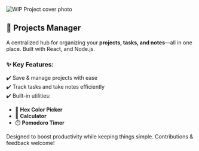 
![WIP Project cover photo]()
## 🚀 **Projects Manager**  
A centralized hub for organizing your **projects, tasks, and notes**—all in one place. Built with React, and Node.js.  

### ✨ **Key Features:**  
✔️ Save & manage projects with ease  
✔️ Track tasks and take notes efficiently  
✔️ Built-in utilities:  
   - 🎨 **Hex Color Picker**  
   - 🔢 **Calculator**  
   - ⏱️ **Pomodoro Timer**  

Designed to boost productivity while keeping things simple. Contributions & feedback welcome!
